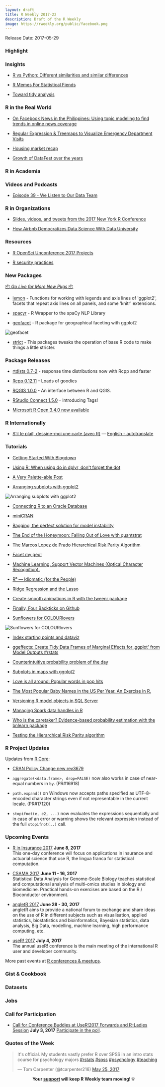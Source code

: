 ```yaml
---
layout: draft
title: R Weekly 2017-22
description: Draft of the R Weekly
image: https://rweekly.org/public/facebook.png
---
```


Release Date: 2017-05-29

###  Highlight



###  Insights

+ [R vs Python: Different similarities and similar differences](https://gigadom.wordpress.com/2017/05/22/r-vs-python-different-similarities-and-similar-differences/)

+ [R Memes For Statistical Fiends](https://www.facebook.com/Rmemes0)

+ [Toward tidy analysis](https://simplystatistics.org/2017/05/24/toward-tidy-analysis/)

###  R in the Real World

+ [On Facebook News in the Philippines: Using topic modeling to find trends in online news coverage](http://www.tjpalanca.com/2017/03/facebook-news-topic-modeling.html)

+ [Regular Expression & Treemaps to Visualize Emergency Department Visits](https://incidental-ideas.org/2017/05/25/regular-expression-treemaps-to-visualize-emergency-department-visits/)

+ [Housing market recap](http://lenkiefer.github.io/2017/05/25/week-in-review)

+ [Growth of DataFest over the years ](https://rviews.rstudio.com/2017/05/24/growth-of-datafest-over-the-years/)

###  R in Academia



###  Videos and Podcasts


+ [Episode 39 - We Listen to Our Data Team](https://soundcloud.com/nssd-podcast/episode-39-we-listen-to-our-data-team)


###  R in Organizations

+ [Slides, videos, and tweets from the 2017 New York R Conference](http://varianceexplained.org/r/nyr-conference/)

+ [How Airbnb Democratizes Data Science With Data University](https://medium.com/airbnb-engineering/how-airbnb-democratizes-data-science-with-data-university-3eccc71e073a?source=rss----53c7c27702d5--data_science)



###  Resources

+ [R OpenSci Unconference 2017 Projects](https://ropenscilabs.github.io/runconf17-projects/)

+ [R security practices](https://ropenscilabs.github.io/r-security-practices/index.html)


###  New Packages

<p class="added-hostname"><a href="https://rweekly.org/live" target="_blank" class="externalLink">📦 <i>Go Live for More New Pkgs</i> 📦</a></p>

+ [lemon](https://github.com/stefanedwards/lemon) - Functions for working with legends and axis lines of 'ggplot2', facets that repeat axis lines on all panels, and some 'knitr' extensions.

+ [spacyr](http://github.com/kbenoit/spacyr) - R Wrapper to the spaCy NLP Library

+ [geofacet](https://github.com/hafen/geofacet) - 
R package for geographical faceting with ggplot2

![geofacet](https://cloud.githubusercontent.com/assets/1275592/26282369/611ab89e-3dc5-11e7-86eb-65685cc2948b.png)

+ [strict](https://github.com/hadley/strict) - This packages tweaks the operation of base R code to make things a little stricter.

###  Package Releases

+ [rtdists 0.7-2](http://singmann.org/rtdists-0-7-2-response-time-distributions-now-with-rcpp-and-faster/) - response time distributions now with Rcpp and faster

+ [Rcpp 0.12.11](http://dirk.eddelbuettel.com/blog/2017/05/23#rcpp_0.12.11) - Loads of goodies

+ [RQGIS 1.0.0](https://jannesm.wordpress.com/2017/05/26/rqgis-release-1-0-0/) - An interface between R and QGIS.

+ [RStudio Connect 1.5.0](https://blog.rstudio.org/2017/05/23/rstudio-connect-1-5-0-introducing-tags/)  – Introducing Tags!

+ [Microsoft R Open 3.4.0 now available](http://blog.revolutionanalytics.com/2017/05/microsoft-r-open-340-now-available.html)


###  R Internationally

+ [S’il te plaît, dessine-moi une carte (avec R)](http://www.thinkr.fr/sil-te-plait-dessine-moi-carte-r/) — [English - autotranslate](http://translate.google.com/translate?hl=&sl=fr&tl=en&u=http://www.thinkr.fr/sil-te-plait-dessine-moi-carte-r/)



###  Tutorials

+ [Getting Started With Blogdown](https://www.znmeb.mobi/2017/05/12/getting-started-with-blogdown/)

+ [Using R: When using do in dplyr, don't forget the dot](https://martinsbioblogg.wordpress.com/2017/05/21/using-r-when-using-do-in-dplyr-dont-forget-the-dot/)

+ [A Very Palette-able  Post](https://rud.is/b/2017/05/21/a-very-pallete-able-post/)

+ [Arranging subplots with ggplot2](https://ikashnitsky.github.io/2017/align-six-maps/)

![Arranging subplots with ggplot2](https://ikashnitsky.github.io/images/170522/s-fig-01.png)

+ [Connecting R to an Oracle Database](http://geraldbelton.com/connecting-r-to-an-oracle-database/)

+ [miniCRAN](http://kbroman.org/blog/2017/05/23/minicran/)

+ [Bagging, the perfect solution for model instability](https://insightr.wordpress.com/2017/05/22/bagging-the-perfect-solution-for-model-instability/)

+ [The End of the Honeymoon: Falling Out of Love with quantstrat](https://ntguardian.wordpress.com/2017/05/22/the-end-of-the-honeymoon-falling-out-of-love-with-quantstrat/)

+ [The Marcos Lopez de Prado Hierarchical Risk Parity Algorithm](https://quantstrattrader.wordpress.com/2017/05/22/the-marcos-lopez-de-prado-hierarchical-risk-parity-algorithm/)


+ [Facet my geo!](http://lenkiefer.github.io/2017/05/22/geo-my-facet)

+ [Machine Learning. Support Vector Machines (Optical Character Recognition).](http://datarvalue.blogspot.com/2017/05/machine-learning-support-vector.html)

+ [R⁶ — Idiomatic (for the People)](https://rud.is/b/2017/05/23/r%e2%81%b6-idiomatic-for-the-people/)

+ [Ridge Regression and the Lasso](https://realdataweb.wordpress.com/2017/05/23/ridge-regression-and-the-lasso/)

+ [Create smooth animations in R with the tweenr package](http://blog.revolutionanalytics.com/2017/05/tweenr.html)

+ [Finally, Four Backticks on Github](https://yihui.name/en/2017/05/four-backticks-github/)

+ [Sunflowers for COLOURlovers](https://fronkonstin.com/2017/05/22/sunflowers-for-colourlovers/)

![Sunflowers for COLOURlovers](https://i1.wp.com/fronkonstin.com/wp-content/uploads/2017/05/flower2.png?w=825&ssl=1)

+ [Index starting points and dataviz](http://lenkiefer.github.io/2017/05/23/index-start)

+ [ggeffects: Create Tidy Data Frames of Marginal Effects for ‚ggplot' from Model Outputs #rstats](https://strengejacke.wordpress.com/2017/05/24/ggeffects-create-tidy-data-frames-of-marginal-effects-for-ggplot-from-model-outputs-rstats/)

+ [Counterintuitive probability problem of the day](http://www.decisionsciencenews.com/2017/05/24/counterintuitive-probability-problem-day/)

+ [Subplots in maps with ggplot2](https://ikashnitsky.github.io/2017/subplots-in-maps/)

+ [Love is all around: Popular words in pop hits](http://blog.revolutionanalytics.com/2017/05/love-is-all-around.html)

+ [The Most Popular Baby Names in the US Per Year. An Exercise in R.](http://datarvalue.blogspot.com/2017/05/the-most-popular-baby-names-in-us-per.html)

+ [Versioning R model objects in SQL Server](https://itsalocke.com/versioning-r-model-objects-in-sql-server/)

+ [Managing Spark data handles in R](http://www.win-vector.com/blog/2017/05/managing-spark-data-handles-in-r/)

+ [Who is the caretaker? Evidence-based probability estimation with the bnlearn package](http://blog.revolutionanalytics.com/2017/05/who-is-the-caretaker.html)

+ [Testing the Hierarchical Risk Parity algorithm](https://quantstrattrader.wordpress.com/2017/05/26/testing-the-hierarchical-risk-parity-algorithm/)

<!--<div class="post-more-begin"></div><div class="post-more-end"></div>-->

###  R Project Updates

Updates from [R Core](http://developer.r-project.org/blosxom.cgi/R-devel/NEWS):

+ [CRAN Policy Change new rev3679](https://github.com/eddelbuettel/crp/commit/25cb0d5baa8ff959fa7e43ba436e2f004cfbacea)

+ `aggregate(<data.frame>, drop=FALSE)` now also works in case of near-equal numbers in `by`. (PR#16918)

+ `path.expand()` on Windows now accepts paths specified as UTF-8-encoded character strings even if not representable in the current locale. (PR#17120)

+ `stopifnot(e, e2, ...)` now evaluates the expressions sequentially and in case of an error or warning shows the relevant expression instead of the full `stopifnot(..)` call.


###  Upcoming Events

+ [R in Insurance 2017](https://rininsurance17.sciencesconf.org/) **June 8, 2017** <br />
This one-day conference will focus on applications in insurance and actuarial science that use R, the lingua franca for statistical computation.

+ [CSAMA 2017](http://www.huber.embl.de/csama2017/) **June 11 - 16, 2017** <br />
Statistical Data Analysis for Genome-Scale Biology teaches statistical and computational analysis of multi-omics studies in biology and biomedicine. Practical hands-on exercises are based on the R / Bioconductor environment.

+ [angletR 2017](http://angletr2017.com/) **June 28 - 30, 2017** <br/>
angletR aims to provide a national forum to exchange and share ideas on the use of R in different subjects such as visualisation, applied statistics, biostatistics and bioinformatics, Bayesian statistics, data analysis, Big Data, modelling, machine learning, high performance computing, etc.

+ [useR! 2017](http://user2017.brussels/) **July 4, 2017** <br />
The annual useR! conference is the main meeting of the international R user and developer community.

More past events at [R conferences & meetups](https://conf.rweekly.org).

### Gist & Cookbook



### Datasets



### Jobs




###  Call for Participation

+ [Call for Conference Buddies at UseR!2017 Forwards and R-Ladies Session](https://user2017.brussels/news/2017/forwards-and-r-ladies-session-monday-3-july) **July 3, 2017** [Participate in the poll](https://user2017.typeform.com/to/Gj4M3H).  

###  Quotes of the Week


<blockquote class="twitter-tweet" data-lang="en"><p lang="en" dir="ltr">It&#39;s official. My students vastly prefer R over SPSS in an intro stats course for psychology majors <a href="https://twitter.com/hashtag/rstats?src=hash">#rstats</a> <a href="https://twitter.com/hashtag/spss?src=hash">#spss</a> <a href="https://twitter.com/hashtag/psychology?src=hash">#psychology</a> <a href="https://twitter.com/hashtag/teaching?src=hash">#teaching</a></p>&mdash; Tom Carpenter (@tcarpenter216) <a href="https://twitter.com/tcarpenter216/status/867621299312443392">May 25, 2017</a></blockquote>




<p class="hide-support added-hostname support-rweekly" style="text-align: center;font-weight: bold;">Your <a class="non-visited externalLink" href="https://www.patreon.com/rweekly" onclick="pas(this)">support</a> will keep R Weekly team moving! 💡</p>
